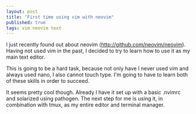 ```yaml
---
layout: post
title: "First time using vim with neovim"
published: true
tags: vim neovim text
---
```


I just recently found out about neovim (http://github.com/neovim/neovim). Having not used vim in the past, I decided to try to learn how to use it as my main text editor.

This is going to be a hard task, because not only have I never used vim and always used nano, I also cannot touch type. I'm going to have to learn both of these skills in order to succeed.

It seems pretty cool though. Already I have it set up with a basic .nvimrc and solarized using pathogen. The next step for me is using it, in combination with tmux, as my entire editor and terminal manager.
